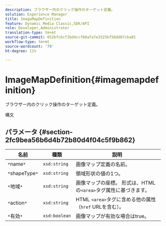 ```yaml
---
description: ブラウザー内のクリック操作のターゲット定義。
solution: Experience Manager
title: ImageMapDefinition
feature: Dynamic Media Classic,SDK/API
role: Developer,Administrator
translation-type: tm+mt
source-git-commit: 052bfcbcf1bd4ccf60afa7e3325bf58dd07cba85
workflow-type: tm+mt
source-wordcount: '79'
ht-degree: 11%

---
```



# ImageMapDefinition{#imagemapdefinition}

ブラウザー内のクリック操作のターゲット定義。

構文

## パラメータ {#section-2fc9bea56b6d4b72b80d4f04c5f9b862}

| 名前 | 種類 | 説明 |
|---|---|---|
| `*`name`*` | `xsd:string` | 画像マップ定義の名前。 |
| `*`shapeType`*` | `xsd:string` | 領域形状の値の1つ。 |
| `*`地域`*` | `xsd:string` | 画像マップの座標。 形式は、HTMLの`<area>`タグ属性に基づきます。 |
| `*`action`*` | `xsd:string` | HTML `<area>`タグに含める他の属性（`href` URLを含む）。 |
| `*`有効`*` | `xsd:boolean` | 画像マップが有効な場合はtrue。 |


